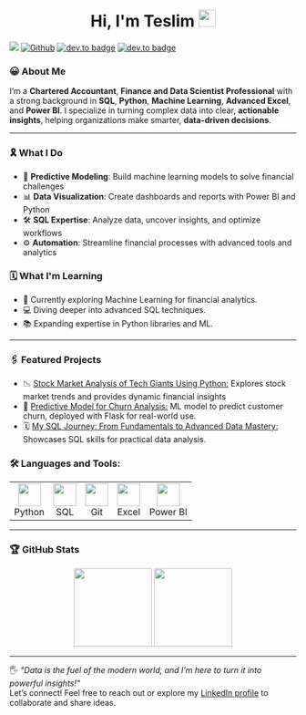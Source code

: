 <h1 align="center">Hi, I'm Teslim <img src="https://media.giphy.com/media/hvRJCLFzcasrR4ia7z/giphy.gif" width="30px"></h1>

![](https://visitor-badge.laobi.icu/badge?page_id=TeslimAdeyanju.TeslimAdeyanju) [![Github](https://img.shields.io/github/followers/TeslimAdeyanju?label=Follow&style=social)](https://github.com/TeslimAdeyanju) [![dev.to badge](https://img.shields.io/badge/-TeslimAdeyanju-%230177B5?style=flat&logo=linkedin)](https://www.linkedin.com/in/adeyanjuteslimuthman/) [![dev.to badge](https://img.shields.io/badge/-TeslimAdeyanju-%230177B5?style=flat&logo=stackoverflow)](https://stackoverflow.com/users/22923896/teslim) 

### 😀 About Me
I’m a **Chartered Accountant**, **Finance and Data Scientist Professional** with a strong background in **SQL**, **Python**, **Machine Learning**, **Advanced Excel**, and **Power BI**. I specialize in turning complex data into clear, **actionable insights**, helping organizations make smarter, **data-driven decisions**.

----
### 🎗️ What I Do
- 🤖 **Predictive Modeling**: Build machine learning models to solve financial challenges  
- 📊 **Data Visualization**: Create dashboards and reports with Power BI and Python  
- 🛠️ **SQL Expertise**: Analyze data, uncover insights, and optimize workflows  
- ⚙️ **Automation**: Streamline financial processes with advanced tools and analytics  

### 🗓️ What I'm Learning
- 🌱 Currently exploring Machine Learning for financial analytics.
- 💻 Diving deeper into advanced SQL techniques.
- 📚 Expanding expertise in Python libraries and ML.

----

### 🖇️ Featured Projects
- 📉 [Stock Market Analysis of Tech Giants Using Python:](https://github.com/TeslimAdeyanju/6-Portfolio-Exploring-Financial-Market-Trends-Analysis) Explores stock market trends and provides dynamic financial insights  
- 🤖 [Predictive Model for Churn Analysis:](https://github.com/TeslimAdeyanju/5-Portfolio-Midterm-Sales-Forecasting-with-Logistic-Regression) ML model to predict customer churn, deployed with Flask for real-world use.  
- 🗓️ [My SQL Journey: From Fundamentals to Advanced Data Mastery:](https://github.com/TeslimAdeyanju/1-Portfolio-MySQL-Journey-Fundamentals-to-Advanced-Mastery) Showcases SQL skills for practical data analysis. 


### 🛠️ Languages and Tools:
<div align="center">
  <table>
    <tr>
      <td align="center"><img src="https://cdn.jsdelivr.net/gh/devicons/devicon/icons/python/python-original.svg" width="40px"/><br>Python</td>
      <td align="center"><img src="https://cdn.jsdelivr.net/gh/devicons/devicon/icons/mysql/mysql-original-wordmark.svg" width="40px"/><br>SQL</td>
      <td align="center"><img src="https://cdn.jsdelivr.net/gh/devicons/devicon/icons/git/git-original.svg" width="40px"/><br>Git</td>
      <td align="center"><img src="https://img.icons8.com/color/40/000000/microsoft-excel-2019.png" width="40px"/><br>Excel</td>
      <td align="center"><img src="https://img.icons8.com/color/40/000000/power-bi.png" width="40px"/><br>Power BI</td>
    </tr>
  </table>
</div>

____

### 🏆 GitHub Stats

<p align="center">
  <img height="137.3px" src="https://github-readme-stats.vercel.app/api?username=TeslimAdeyanju&hide_title=true&hide_border=true&show_icons=true&include_all_commits=true&count_private=true&line_height=21&text_color=000&icon_color=000&theme=graywhite" />
  <img height="137.3px" src="https://github-readme-stats.vercel.app/api/top-langs/?username=TeslimAdeyanju&hide=html&hide_title=true&hide_border=true&layout=compact&langs_count=7&exclude_repo=comp426&text_color=000&icon_color=fff&theme=graywhite" />
</p>


____

🖐️ *"Data is the fuel of the modern world, and I’m here to turn it into powerful insights!"*  
Let’s connect! Feel free to reach out or explore my [LinkedIn profile](https://www.linkedin.com/in/adeyanjuteslimuthman/) to collaborate and share ideas. 




